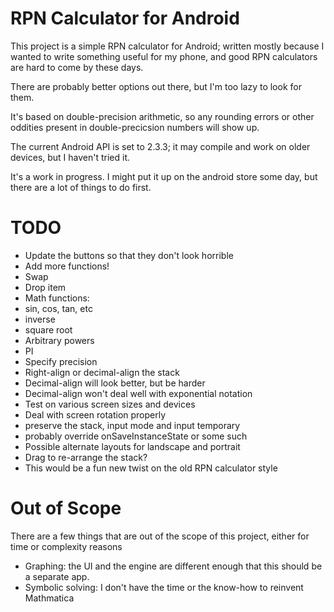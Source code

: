 # RPN Calculator for Android #

This project is a simple RPN calculator for Android; written mostly because I wanted to write something useful for my phone, and good RPN calculators are hard to come by these days.

There are probably better options out there, but I'm too lazy to look for them.

It's based on double-precision arithmetic, so any rounding errors or other oddities present in double-precicsion numbers will show up.

The current Android API is set to 2.3.3; it may compile and work on older devices, but I haven't tried it.

It's a work in progress. I might put it up on the android store some day, but there are a lot of things to do first.

# TODO #
 * Update the buttons so that they don't look horrible
 * Add more functions!
  * Swap
  * Drop item
  * Math functions:
   * sin, cos, tan, etc
   * inverse
   * square root
   * Arbitrary powers
 * PI
 * Specify precision
 * Right-align or decimal-align the stack
  * Decimal-align will look better, but be harder
  * Decimal-align won't deal well with exponential notation
 * Test on various screen sizes and devices
 * Deal with screen rotation properly
  * preserve the stack, input mode and input temporary
  * probably override onSaveInstanceState or some such
  * Possible alternate layouts for landscape and portrait
 * Drag to re-arrange the stack?
  * This would be a fun new twist on the old RPN calculator style

# Out of Scope #
There are a few things that are out of the scope of this project, either for time or complexity reasons

 * Graphing: the UI and the engine are different enough that this should be a separate app.
 * Symbolic solving: I don't have the time or the know-how to reinvent Mathmatica
